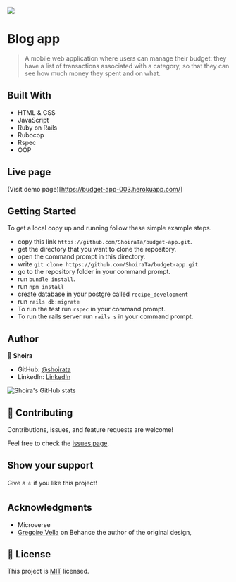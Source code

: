 ![](https://img.shields.io/badge/Microverse-blueviolet)

# Blog app

> A mobile web application where users can manage their budget: they have a list of transactions associated with a category, so that they can see how much money they spent and on what.

## Built With

- HTML & CSS
- JavaScript
- Ruby on Rails
- Rubocop
- Rspec
- OOP

## Live page

(Visit demo page)[https://budget-app-003.herokuapp.com/]


## Getting Started

To get a local copy up and running follow these simple example steps.

- copy this link `https://github.com/ShoiraTa/budget-app.git`.
- get the directory that you want to clone the repository.
- open the command prompt in this directory.
- write `git clone https://github.com/ShoiraTa/budget-app.git`.
- go to the repository folder in your command prompt.
- run `bundle install`.
- run `npm install`
- create database in your postgre called `recipe_development`
- run `rails db:migrate`
- To run the test run `rspec` in your command prompt.
- To run the rails server run  `rails s` in your command prompt.

## Author


👤 **Shoira**

- GitHub: [@shoirata](https://github.com/shoirata)
- LinkedIn: [LinkedIn](https://www.linkedin.com/in/shoira-tashpulatova-bab4a7122/)

![Shoira's GitHub stats](https://github-readme-stats.vercel.app/api?username=shoirata&count_private=true&theme=dark&show_icons=true)


## 🤝 Contributing

Contributions, issues, and feature requests are welcome!

Feel free to check the [issues page](../../issues/).

## Show your support

Give a ⭐️ if you like this project!

## Acknowledgments

- Microverse
- [Gregoire Vella](https://www.behance.net/gregoirevella) on Behance the author of the original design,

## 📝 License

This project is [MIT](./MIT.md) licensed.